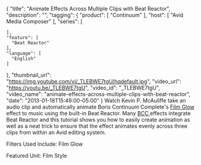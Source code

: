 {
  "title": "Animate Effects Across Multiple Clips with Beat Reactor",
  "description": "",
  "tagging": {
    "product": [
      "Continuum"
    ],
    "host": [
      "Avid Media Composer"
    ],
    "series": [

    ],
    "feature": [
      "Beat Reactor"
    ],
    "language": [
      "English"
    ]
  },
  "thumbnail_url": "https://img.youtube.com/vi/_TLEBWE7tgU/hqdefault.jpg",
  "video_url": "https://youtu.be/_TLEBWE7tgU",
  "video_id": "_TLEBWE7tgU",
  "video_name": "animate-effects-across-multiple-clips-with-beat-reactor",
  "date": "2013-01-18T15:49:00-05:00"
}
Watch  Kevin P. McAuliffe take an audio clip and automatically animate Boris Continuum Complete's [ Film Glow ](/products/continuum-units/film-style/) effect to music using the built-in Beat Reactor. Many [ BCC ](/products/continuum/) effects integrate Beat Reactor and this tutorial shows you how to easily create animation as well as a neat trick to ensure that the effect animates evenly across three clips from within an Avid editing system.

Filters Used Include: Film Glow

Featured Unit: Film Style
